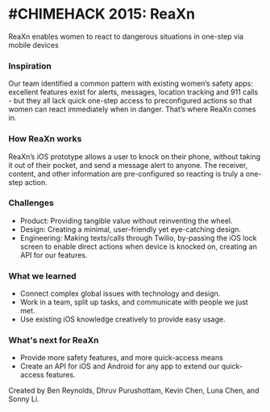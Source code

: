 # #CHIMEHACK 2015: ReaXn
ReaXn enables women to react to dangerous situations in one-step via mobile devices


### Inspiration
Our team identified a common pattern with existing women’s safety apps: excellent features exist for alerts, messages, location tracking and 911 calls - but they all lack quick one-step access to preconfigured actions so that women can react immediately when in danger. That’s where ReaXn comes in.

### How ReaXn works
ReaXn’s iOS prototype allows a user to knock on their phone, without taking it out of their pocket, and send a message alert to anyone. The receiver, content, and other information are pre-configured so reacting is truly a one-step action.

### Challenges
 - Product: Providing tangible value without reinventing the wheel. 
 - Design: Creating a minimal, user-friendly yet eye-catching design. 
 - Engineering: Making texts/calls through Twilio, by-passing the iOS lock screen to enable direct actions when device is knocked on, creating an API for our features.

### What we learned
 - Connect complex global issues with technology and design. 
 - Work in a team, split up tasks, and communicate with people we just met. 
 - Use existing iOS knowledge creatively to provide easy usage.

### What's next for ReaXn
 - Provide more safety features, and more quick-access means 
 - Create an API for iOS and Android for any app to extend our quick-access features.


Created by Ben Reynolds, Dhruv Purushottam, Kevin Chen, Luna Chen, and Sonny Li.

